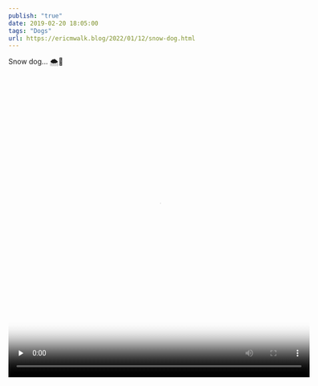 ```yaml
---
publish: "true"
date: 2019-02-20 18:05:00
tags: "Dogs"
url: https://ericmwalk.blog/2022/01/12/snow-dog.html
---
```


Snow dog... 🌨🐶

<video controls="controls" playsinline="playsinline" src="https://ericmwalk.blog/uploads/2022/8a7dc86836.mov" poster="https://ericmwalk.blog/uploads/2022/64c30c3466.png" preload="none" width="600" height="600" alt=""></video>